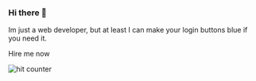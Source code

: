 ### Hi there 🐥

Im just a web developer, but at least I can make your login buttons blue if you need it.

Hire me now



<img src="https://profile-counter.glitch.me/arminwinkt/count.svg" alt="hit counter" align="center">

